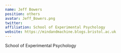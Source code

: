 ```yaml
---
name: Jeff Bowers
position: others
avatar: Jeff_Bowers.png
twitter:
affiliation: School of Experimental Psychology
website: https://mindandmachine.blogs.bristol.ac.uk
---
```


School of Experimental Psychology